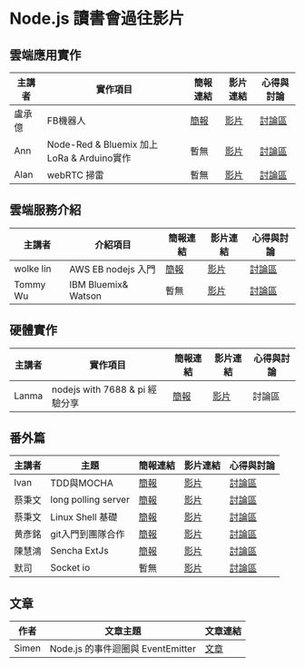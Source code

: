 # Node.js 讀書會過往影片

## 雲端應用實作
| 主講者 | 實作項目 | 簡報連結 | 影片連結 | 心得與討論 |
| ----- | ------- | ------- | ------- | ------- |
| 盧承億 | FB機器人 | [簡報](https://larry850806.github.io/weather) | [影片](https://youtu.be/c5gz5TxtEQk) | [討論區](https://github.com/onlinereadbook/booknodejs/issues/5) |
| Ann | Node-Red & Bluemix 加上 LoRa & Arduino實作 | 暫無 | [影片](https://www.youtube.com/watch?v=fsPvMrT-daI&feature=youtu.be) | [討論區](https://github.com/onlinereadbook/booknodejs/issues/1) |
| Alan | webRTC 掃雷 | 暫無 | [影片](https://www.youtube.com/watch?v=utDZNWA2PKg&feature=youtu.be) | [討論區]() |


## 雲端服務介紹
| 主講者 | 介紹項目 | 簡報連結 | 影片連結 | 心得與討論 |
| ----- | ------- | ------- | ------- | ------ |
| wolke lin | AWS EB nodejs 入門 | [簡報](http://slides.com/wolkelin/deck#/3) | [影片](https://youtu.be/XGNwlz2y1K4) | [討論區](https://github.com/onlinereadbook/booknodejs/issues/7)
| Tommy Wu | IBM Bluemix& Watson | 暫無 | [影片](https://www.youtube.com/watch?v=9BM5OVWrlek) | [討論區](https://github.com/onlinereadbook/booknodejs/issues/10)


## 硬體實作
| 主講者 | 實作項目 | 簡報連結 | 影片連結 | 心得與討論 |
| ----- | ------- | ------- | ------- | ------ |
| Lanma  | nodejs with 7688 & pi 經驗分享 | [簡報](https://docs.google.com/presentation/d/1w6J85SOv01o8ZuZLuoNAW8Wy-BMkIIjbjk5GYOnRC0w/edit#slide=id.p) | [影片](https://www.facebook.com/readbook999/videos/1819306248311797/) | 討論區 |

## 番外篇
| 主講者 | 主題 | 簡報連結 | 影片連結 | 心得與討論 |
| ----- | ------- | ------- | ------- | ------ |
| lvan | TDD與MOCHA | [簡報](https://www.slideshare.net/secret/wpcI5SaMMRBz8H) | [影片](https://youtu.be/c-6w2fWKEUg) | [討論區](https://github.com/onlinereadbook/booknodejs/issues/4)
| 蔡秉文 | long polling server | [簡報](http://www.slideshare.net/ssuser3e0b1d/long-polling-65300815) | [影片](https://www.youtube.com/watch?v=zpQ-Pkza1D8) | [討論區](https://github.com/onlinereadbook/booknodejs/issues/6)
| 蔡秉文 | Linux Shell 基礎 | [簡報](http://www.slideshare.net/ssuser3e0b1d/basic-of-linux-shell-command) | [影片](https://youtu.be/FBoYiq1pbD0) | [討論區](https://github.com/onlinereadbook/booknodejs/issues/8)
| 黄彥銘 | git入門到團隊合作 | [簡報](https://www.slideshare.net/secret/retavuvmp0Vbun) | [影片](https://www.youtube.com/watch?v=DqYJwg6dvJo&feature=youtu.be) | [討論區](https://github.com/onlinereadbook/booknodejs/issues/11)
| 陳慧鴻 | Sencha ExtJs | [簡報](http://www.slideshare.net/chencanred/extjs-lk-web-template5e6-1hr) | [影片](https://youtu.be/Vy_V-nVx34o) | [討論區](https://github.com/onlinereadbook/booknodejs/issues/9)
| 默司 | Socket io | 暫無 | [影片](https://www.youtube.com/watch?v=nu8VepIex9I&feature=youtu.be) | [討論區](https://github.com/onlinereadbook/booknodejs/issues/2)

## 文章
| 作者 | 文章主題 | 文章連結 |
| ---- | ------- | ------- |
| Simen | Node.js 的事件迴圈與 EventEmitter | [文章](https://simeneer.blogspot.tw/2016/09/nodejs-eventemitter.html) |
